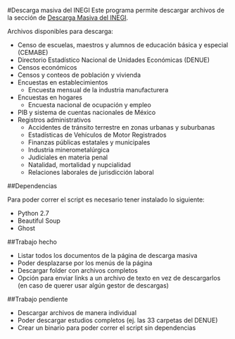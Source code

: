 #Descarga masiva del INEGI
Este programa permite descargar archivos de la sección de [Descarga Masiva del INEGI](http://www3.inegi.org.mx/sistemas/descarga/).

Archivos disponibles para descarga:

* Censo de escuelas, maestros y alumnos de educación básica y especial (CEMABE) 
* Directorio Estadístico Nacional de Unidades Económicas (DENUE) 
* Censos económicos
* Censos y conteos de población y vivienda
* Encuestas en establecimientos
    * Encuesta mensual de la industria manufacturera   
* Encuestas en hogares
    * Encuesta nacional de ocupación y empleo
* PIB y sistema de cuentas nacionales de México
* Registros administrativos
    * Accidentes de tránsito terrestre en zonas urbanas y suburbanas
    * Estadísticas de Vehículos de Motor Registrados
    * Finanzas públicas estatales y municipales
    * Industria minerometalúrgica
    * Judiciales en materia penal
    * Natalidad, mortalidad y nupcialidad
    * Relaciones laborales de jurisdicción laboral


##Dependencias

Para poder correr el script es necesario tener instalado lo siguiente:

* Python 2.7
* Beautiful Soup
* Ghost

##Trabajo hecho

* Listar todos los documentos de la página de descarga masiva
* Poder desplazarse por los menús de la página
* Descargar folder con archivos completos
* Opción para enviar links a un archivo de texto en vez de descargarlos (en caso de querer usar algún gestor de descargas)

##Trabajo pendiente

* Descargar archivos de manera individual
* Poder descargar estudios completos (ej. las 33 carpetas del DENUE)
* Crear un binario para poder correr el script sin dependencias